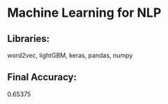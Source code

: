# Machine Learning for NLP

## Libraries: 

word2vec, lightGBM, keras, pandas, numpy

## Final Accuracy:

0.65375
